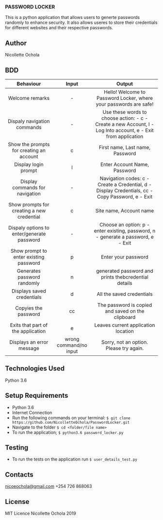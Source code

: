 ### PASSWORD LOCKER
This is a python application that allows users to generte passwords randomly to enhance security. It also allows useres to store their credentials for different websites and their respective passwords.

## Author
Nicollette Ochola

## BDD
| Behaviour     |  Input          | Output        |
| :-----------: |:---------------:| :-----------: |
|Welcome remarks|-| Hello! Welcome to Password Locker, where your passwords are safe!|
|Dispaly navigation commands|-|   Use these words to choose action:  - c - Create a new Account,  l - Log Into account,  e - Exit from application|
|Show the prompts for creating an account|c|First name, Last name, Password|
|Display login prompt|l|Enter Account Name, Password|
|Display commands for navigation|-|Navigation codes: c - Create a Credential,  d - Display Credentials,  cc - Copy Password,  e - Exit|
|Show prompts for creating a new credential|c|Site name, Account name|
|Dispaly options to enter/generate password|-|Choose an option: p - enter existing, password,  n - generate a password,  e - Exit|
|Show prompt to enter existing password|p|Enter your password|
|Generates password randomly|n|generated password and prints thebcredential details|
|Displays saved credentials|d|All the saved credentials|
|Copyies the password|cc|The password is copied and saved on the clipboard|
|Exits that part of the application|e|Leaves current application location|
|Displays an error message|wrong command/no input|Sorry, not an option. Please try again.|

## Technologies Used
Python 3.6
## Setup Requirements
- Python 3.6
- Internet Connection
- Run the following commands on your terminal:
`$ git clone https://github.com/NicolletteOchola/PasswordLocker.git`
- Navigate to the folder
 `$ cd <folder/file name>`
- To run the application;
 `$ python3.6 password_locker.py`

## Testing
- To run the tests on the application run `$ user_details_test.py`


## Contacts
nicoeochola@gmail.com
+254 726 868063

## License
MIT Licence Nicollette Ochola 2019